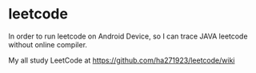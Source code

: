 # leetcode

In order to run leetcode on Android Device, so I can trace JAVA leetcode without online compiler.

My all study LeetCode at https://github.com/ha271923/leetcode/wiki
